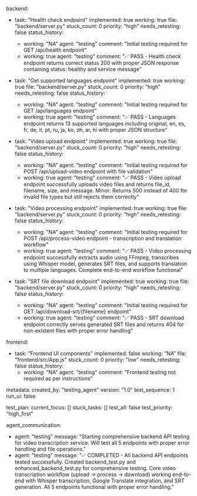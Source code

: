 backend:
  - task: "Health check endpoint"
    implemented: true
    working: true
    file: "backend/server.py"
    stuck_count: 0
    priority: "high"
    needs_retesting: false
    status_history:
      - working: "NA"
        agent: "testing"
        comment: "Initial testing required for GET /api/health endpoint"
      - working: true
        agent: "testing"
        comment: "✅ PASS - Health check endpoint returns correct status 200 with proper JSON response containing status: healthy and service message"

  - task: "Get supported languages endpoint"
    implemented: true
    working: true
    file: "backend/server.py"
    stuck_count: 0
    priority: "high"
    needs_retesting: false
    status_history:
      - working: "NA"
        agent: "testing"
        comment: "Initial testing required for GET /api/languages endpoint"
      - working: true
        agent: "testing"
        comment: "✅ PASS - Languages endpoint returns 13 supported languages including original, en, es, fr, de, it, pt, ru, ja, ko, zh, ar, hi with proper JSON structure"

  - task: "Video upload endpoint"
    implemented: true
    working: true
    file: "backend/server.py"
    stuck_count: 0
    priority: "high"
    needs_retesting: false
    status_history:
      - working: "NA"
        agent: "testing"
        comment: "Initial testing required for POST /api/upload-video endpoint with file validation"
      - working: true
        agent: "testing"
        comment: "✅ PASS - Video upload endpoint successfully uploads video files and returns file_id, filename, size, and message. Minor: Returns 500 instead of 400 for invalid file types but still rejects them correctly"

  - task: "Video processing endpoint"
    implemented: true
    working: true
    file: "backend/server.py"
    stuck_count: 0
    priority: "high"
    needs_retesting: false
    status_history:
      - working: "NA"
        agent: "testing"
        comment: "Initial testing required for POST /api/process-video endpoint - transcription and translation workflow"
      - working: true
        agent: "testing"
        comment: "✅ PASS - Video processing endpoint successfully extracts audio using FFmpeg, transcribes using Whisper model, generates SRT files, and supports translation to multiple languages. Complete end-to-end workflow functional"

  - task: "SRT file download endpoint"
    implemented: true
    working: true
    file: "backend/server.py"
    stuck_count: 0
    priority: "high"
    needs_retesting: false
    status_history:
      - working: "NA"
        agent: "testing"
        comment: "Initial testing required for GET /api/download-srt/{filename} endpoint"
      - working: true
        agent: "testing"
        comment: "✅ PASS - SRT download endpoint correctly serves generated SRT files and returns 404 for non-existent files with proper error handling"

frontend:
  - task: "Frontend UI components"
    implemented: false
    working: "NA"
    file: "frontend/src/App.js"
    stuck_count: 0
    priority: "low"
    needs_retesting: false
    status_history:
      - working: "NA"
        agent: "testing"
        comment: "Frontend testing not required as per instructions"

metadata:
  created_by: "testing_agent"
  version: "1.0"
  test_sequence: 1
  run_ui: false

test_plan:
  current_focus: []
  stuck_tasks: []
  test_all: false
  test_priority: "high_first"

agent_communication:
  - agent: "testing"
    message: "Starting comprehensive backend API testing for video transcription service. Will test all 5 endpoints with proper error handling and file operations."
  - agent: "testing"
    message: "✅ COMPLETED - All backend API endpoints tested successfully. Created backend_test.py and enhanced_backend_test.py for comprehensive testing. Core video transcription workflow (upload → process → download) working end-to-end with Whisper transcription, Google Translate integration, and SRT generation. All 5 endpoints functional with proper error handling."